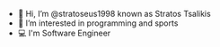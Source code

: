 - 👋 Hi, I’m @stratoseus1998 known as Stratos Tsalikis
- 👀 I’m interested in programming and sports 
- 💻 I'm Software Engineer
